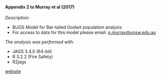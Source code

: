 
#### Appendix 2 to Murray et al (2017)

*Description:*
* BUGS Model for Bar-tailed Godwit population analysis
* For access to data for this model please email:
n.murray@unsw.edu.au

*The analysis was performed with:*
* JAGS 3.4.0 (64-bit)
* R 3.2.2 (Fire Safety)
* R2jags

[website](https://murrayensis.org/)
